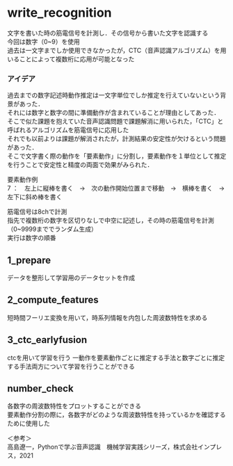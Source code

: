 # write_recognition

文字を書いた時の筋電信号を計測し．その信号から書いた文字を認識する  
今回は数字（0~9）を使用  
過去は一文字までしか使用できなかったが，CTC（音声認識アルゴリズム）を用いることによって複数桁に応用が可能となった  

### アイデア
過去までの数字記述時動作推定は一文字単位でしか推定を行えていないという背景があった．  
それには数字と数字の間に準備動作が含まれていることが理由としてあった．  
そこで似た課題を抱えていた音声認識問題で課題解消に用いられた，「CTC」と呼ばれるアルゴリズムを筋電信号に応用した  
それでも以前よりは課題が解消されたが，計測結果の安定性が欠けるという問題があった．  
そこで文字書く際の動作を「要素動作」に分割し，要素動作を１単位として推定を行うことで安定性と精度の両面で効果がみられた．  
  
要素動作例  
7 ：　左上に縦棒を書く　→　次の動作開始位置まで移動　→　横棒を書く　→　左下に斜め棒を書く

筋電信号は8chで計測  
指先で複数桁の数字を区切りなしで中空に記述し，その時の筋電信号を計測（0~9999まででランダム生成）  
実行は数字の順番

## 1_prepare
データを整形して学習用のデータセットを作成

## 2_compute_features
短時間フーリエ変換を用いて，時系列情報を内包した周波数特性を求める

## 3_ctc_earlyfusion
ctcを用いて学習を行う
一動作を要素動作ごとに推定する手法と数字ごとに推定する手法両方について学習を行うことができる

## number_check
各数字の周波数特性をプロットすることができる  
要素動作分割の際に，各数字がどのような周波数特性を持っているかを確認するために使用した  

＜参考＞  
高島遼一，Pythonで学ぶ音声認識　機械学習実践シリーズ，株式会社インプレス，2021
